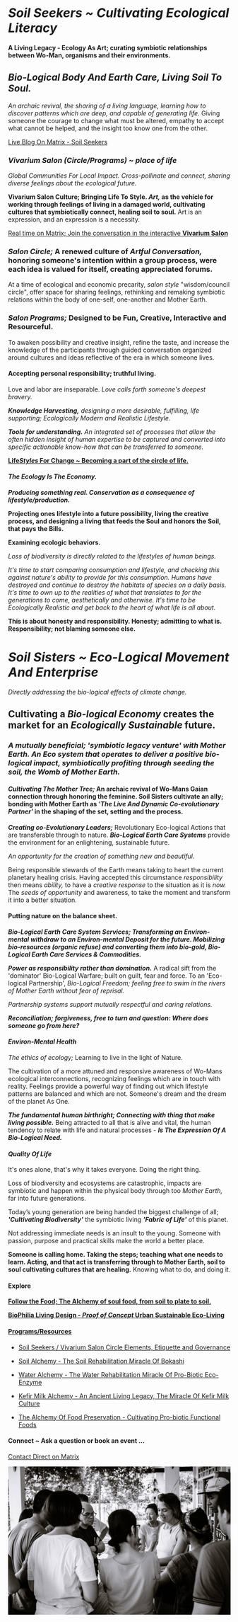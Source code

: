 # *Soil Seekers ~ Cultivating Ecological Literacy*

**A Living Legacy - Ecology As Art; curating symbiotic relationships between Wo-Man, organisms and their environments.**

## *Bio-Logical Body And Earth Care, Living Soil To Soul.*

*An archaic revival, the sharing of a living language, learning how to discover patterns which are deep, and capable of generating life.* Giving someone the courage to change what must be altered, empathy to accept what cannot be helped, and the insight too know one from the other.

[Live Blog On Matrix - Soil Seekers](https://matrix.to/#/!EwezVvVjpxKVCMIuRM:matrix.org?via=matrix.org&via=kde.org&via=converser.eu)

### *Vivarium Salon (Circle/Programs) ~ place of life*
*Global Communities For Local Impact. Cross-pollinate and connect, sharing diverse feelings about the ecological future.*

**Vivarium Salon Culture; Bringing Life To Style. *Art,* as the vehicle for working through feelings of living in a damaged world, cultivating cultures that symbiotically connect, healing soil to soul.** Art is an expression, and an expression is a necessity.

[Real time on Matrix; Join the conversation in the interactive **Vivarium Salon**](https://matrix.to/#/!LSpVaMCiYQehpJONFF:matrix.org?via=matrix.org&via=t2bot.io&via=stux.chat)

### *Salon Circle;* A renewed culture of *Artful Conversation,* honoring someone's intention within a group process, were each idea is valued for itself, creating appreciated forums.

At a time of ecological and economic precarity, *salon style* "wisdom/council circle", offer space for sharing feelings, rethinking and remaking symbiotic relations within the body of one-self, one-another and Mother Earth.

### *Salon Programs;* Designed to be Fun, Creative, Interactive and Resourceful.

To awaken possibility and creative insight, refine the taste, and increase the knowledge of the participants through guided conversation organized around cultures and ideas reflective of the era in which someone lives.

#### Accepting personal responsibility; truthful living. 

Love and labor are inseparable. *Love calls forth someone's deepest bravery.*

***Knowledge Harvesting,** designing a more desirable, fulfilling, life supporting; Ecologically Modern and Realistic Lifestyle.*

***Tools for understanding.** An integrated set of processes that allow the often hidden insight of human expertise to be captured and converted into specific actionable know-how that can be transferred to someone.*

[**Life*Styles* For Change ~ Becoming a part of the circle of life.**](./lifeStylesForChange)

#### *The Ecology Is The Economy.*

***Producing something real. Conservation as a consequence of lifestyle/production.***

**Projecting ones lifestyle into a future possibility, living the creative process, and designing a living that feeds the Soul and honors the Soil, that pays the Bills.**

**Examining ecologic behaviors.**

*Loss of biodiversity is directly related to the lifestyles of human beings.*

*It's time to start comparing consumption and lifestyle, and checking this against nature's ability to provide for this consumption. Humans have destroyed and continue to destroy the habitats of species on a daily basis. It's time to own up to the realities of what that translates to for the generations to come, aesthetically and otherwise. It's time to be *Ecologically Realistic* and get back to the *heart* of what *life* is all about.* 

**This is about honesty and responsibility. Honesty; admitting to what is. Responsibility; not blaming someone else.**

# *Soil Sisters ~ Eco-Logical Movement And Enterprise*
*Directly addressing the bio-logical effects of climate change.*

## Cultivating a *Bio-logical Economy* creates the market for an *Ecologically Sustainable* future.

### *A mutually beneficial; 'symbiotic legacy venture' with Mother Earth. An Eco system that operates to deliver a positive bio-logical impact, symbiotically profiting through seeding the soil, the Womb of Mother Earth.*

#### *Cultivating The Mother Tree;* An archaic revival of Wo-Mans Gaian connection through honoring the feminine. Soil Sisters cultivate an ally; bonding with Mother Earth as *'The Live And Dynamic Co-evolutionary Partner'* in the shaping of the set, setting and the process.

***Creating co-Evolutionary Leaders;*** Revolutionary Eco-logical Actions that are transferable through to nature. ***Bio-Logical Earth Care Systems*** provide the environment for an enlightening, sustainable future.

*An opportunity for the creation of something new and beautiful.*

Being responsible stewards of the Earth means taking to heart the current planetary healing crisis. Having accepted this circumstance *responsibility* then means *ability,* to have a *creative response* to the situation as it is *now.* The *seeds of opportunity* and awareness, to take the moment and transform it into a better situation.

#### Putting nature on the balance sheet.
***Bio-Logical Earth Care System Services; Transforming an Environ-mental withdraw to an Environ-mental Deposit for the future. Mobilizing bio-resources (organic refuse) and converting them into bio-gold, Bio-Logical Earth Care Services & Commodities.***

***Power as responsibility rather than domination.*** A radical sift from the 'dominator' Bio-Logical Warfare; built on guilt, fear and force. To an 'Eco-logical Partnership', *Bio-Logical Freedom; feeling free to swim in the rivers of Mother Earth without fear of reprisal.*

*Partnership systems support mutually respectful and caring relations.* 

***Reconciliation; forgiveness, free to turn and question: Where does someone go from here?***

#### *Environ-Mental Health*

*The ethics of ecology;* Learning to live in the light of Nature.

The cultivation of a more attuned and responsive awareness of Wo-Mans ecological interconnections, recognizing feelings which are in touch with reality. Feelings provide a powerful way of finding out which lifestyle patterns are balanced and which are not. Someone's dream and the dream of the planet As One.

***The fundamental human birthright; Connecting with thing that make living possible.*** Being attracted to all that is alive and vital, the human tendency to relate with life and natural processes - ***Is The Expression Of A Bio-Logical Need.***

#### *Quality Of Life*

It's ones alone, that's why it takes everyone. Doing the right thing.

Loss of biodiversity and ecosystems are catastrophic, impacts are symbiotic and happen within the physical body through too *Mother Earth,* far into future generations.

Today’s young generation are being handed the biggest challenge of all; ***'Cultivating Biodiversity'*** the symbiotic living ***'Fabric of Life'*** of this planet.

Not addressing immediate needs is an insult to the young. Someone with passion, purpose and practical skills make the world a better place.

**Someone is calling home. Taking the steps; teaching what one needs to learn. Acting, and that act is transferring through to Mother Earth, soil to soul cultivating cultures that are healing.** Knowing what to do, and doing it.

#### Explore

[**Follow the Food; The Alchemy of soul food, from soil to plate to soil.**](./soulFood/followTheFood.md)

[**BioPhilia Living Design - *Proof of Concept* Urban Sustainable Eco-Living**](./bioPhiliaLivingDesignProofOfConcept/creativeEcoLivingProofOfConcept.md)

#### [Programs/Resources](./lifeStylesForChange)

- [Soil Seekers / Vivarium Salon Circle Elements, Etiquette and Governance](./lifeStylesForChange/vivariumSalonCircleElements.md)

- [Soil Alchemy - The Soil Rehabilitation Miracle Of Bokashi](./lifeStylesForChange/soilAlchemy.md)

- [Water Alchemy - The Water Rehabilitation Miracle Of Pro-Biotic Eco-Enzyme](./lifeStylesForChange/waterAlchemy.md)

- [Kefir Milk Alchemy - An Ancient Living Legacy, The Miracle Of Kefir Milk Culture](./lifeStylesForChange/kefirMilkAlchemy.md)

- [The Alchemy Of Food Preservation - Cultivating Pro-biotic Functional Foods](./lifeStylesForChange/lactoFermentbBasicMethod.md)

#### Connect ~ Ask a question or book an event ...
[Contact Direct on Matrix](https://matrix.to/#/!ibYXXCkubbZiWtkmhX:matrix.org?via=matrix.org)

![Bokashi Program](./eventGallery/bokashiProgram_web.jpg)
